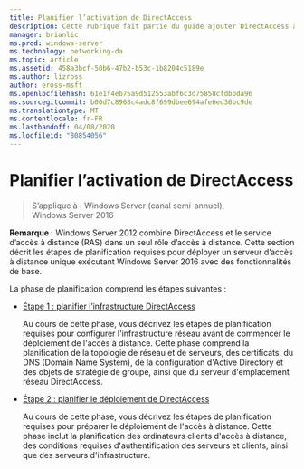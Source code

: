 ```yaml
---
title: Planifier l’activation de DirectAccess
description: Cette rubrique fait partie du guide ajouter DirectAccess à un déploiement d’accès à distance (VPN) existant pour Windows Server 2016
manager: brianlic
ms.prod: windows-server
ms.technology: networking-da
ms.topic: article
ms.assetid: 458a3bcf-50b6-47b2-b53c-1b8204c5189e
ms.author: lizross
author: eross-msft
ms.openlocfilehash: 61e1f4eb75a9d512553abf6c3d75858cfdbbda96
ms.sourcegitcommit: b00d7c8968c4adc8f699dbee694afe6ed36bc9de
ms.translationtype: MT
ms.contentlocale: fr-FR
ms.lasthandoff: 04/08/2020
ms.locfileid: "80854056"
---
```

# <a name="plan-to-enable-directaccess"></a>Planifier l’activation de DirectAccess

>S’applique à : Windows Server (canal semi-annuel), Windows Server 2016

**Remarque :** Windows Server 2012 combine DirectAccess et le service d’accès à distance (RAS) dans un seul rôle d’accès à distance. Cette section décrit les étapes de planification requises pour déployer un serveur d’accès à distance unique exécutant Windows Server 2016 avec des fonctionnalités de base. 

La phase de planification comprend les étapes suivantes :  
  
-   [Étape 1 : planifier l’infrastructure DirectAccess](step-1-plan-da-inf-davpn.md)  
  
    Au cours de cette phase, vous décrivez les étapes de planification requises pour configurer l'infrastructure réseau avant de commencer le déploiement de l'accès à distance. Cette phase comprend la planification de la topologie de réseau et de serveurs, des certificats, du DNS (Domain Name System), de la configuration d'Active Directory et des objets de stratégie de groupe, ainsi que du serveur d'emplacement réseau DirectAccess.  
  
-   [Étape 2 : planifier le déploiement de DirectAccess](step-2-plan-da-davpn.md)  
  
    Au cours de cette phase, vous décrivez les étapes de planification requises pour préparer le déploiement de l'accès à distance. Cette phase inclut la planification des ordinateurs clients d'accès à distance, des conditions requises d'authentification des serveurs et clients, ainsi que des serveurs d'infrastructure.  
  
 
  


